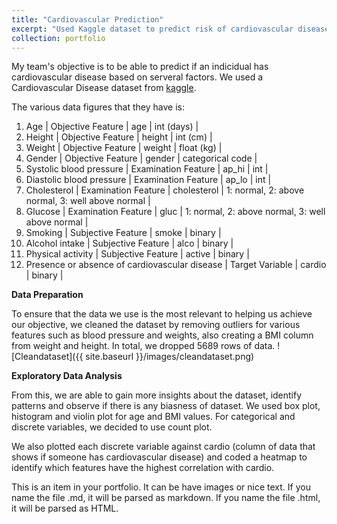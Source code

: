 ```yaml
---
title: "Cardiovascular Prediction"
excerpt: "Used Kaggle dataset to predict risk of cardiovascular disease using machine learning tools <br/><img src='/aboutme/images/cardiovascularpic'>"
collection: portfolio
---
```


My team's objective is to be able to predict if an indicidual has cardiovascular disease based on serveral factors. We used a Cardiovascular Disease dataset from [kaggle](https://www.kaggle.com/datasets/sulianova/cardiovascular-disease-dataset).

The various data figures that they have is:

1. Age | Objective Feature | age | int (days) |
2. Height | Objective Feature | height | int (cm) |
3. Weight | Objective Feature | weight | float (kg) |
4. Gender | Objective Feature | gender | categorical code |
5. Systolic blood pressure | Examination Feature | ap_hi | int |
6. Diastolic blood pressure | Examination Feature | ap_lo | int |
7. Cholesterol | Examination Feature | cholesterol | 1: normal, 2: above normal, 3: well above normal |
8. Glucose | Examination Feature | gluc | 1: normal, 2: above normal, 3: well above normal |
9. Smoking | Subjective Feature | smoke | binary |
10. Alcohol intake | Subjective Feature | alco | binary |
11. Physical activity | Subjective Feature | active | binary |
12. Presence or absence of cardiovascular disease | Target Variable | cardio | binary |

**Data Preparation**

To ensure that the data we use is the most relevant to helping us achieve our objective, we cleaned the dataset by removing outliers for various features such as blood pressure and weights, also creating a BMI column from weight and height. In total, we dropped 5689 rows of data.
![Cleandataset]({{ site.baseurl }}/images/cleandataset.png)

**Exploratory Data Analysis**

From this, we are able to gain more insights about the dataset, identify patterns and observe if there is any biasness of dataset. We used box plot, histogram and violin plot for age and BMI values. For categorical and discrete variables, we decided to use count plot.

We also plotted each discrete variable against cardio (column of data that shows if someone has cardiovascular disease) and coded a heatmap to identify which features have the highest correlation with cardio.


This is an item in your portfolio. It can be have images or nice text. If you name the file .md, it will be parsed as markdown. If you name the file .html, it will be parsed as HTML. 
